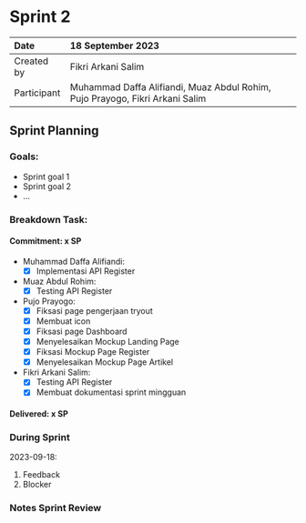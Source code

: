 # Sprint 2


|Date|18 September 2023|
| :- | :- |
|Created by|Fikri Arkani Salim|
|Participant|Muhammad Daffa Alifiandi, Muaz Abdul Rohim, Pujo Prayogo, Fikri Arkani Salim|
## Sprint Planning
### Goals:
- Sprint goal 1
- Sprint goal 2
- …
### Breakdown Task:
#### Commitment: x SP
- Muhammad Daffa Alifiandi: 
  - [X] Implementasi API Register 
- Muaz Abdul Rohim: 
  - [X] Testing API Register 
- Pujo Prayogo: 
  - [X] Fiksasi page pengerjaan tryout 
  - [X] Membuat icon 
  - [X] Fiksasi page Dashboard 
  - [X] Menyelesaikan Mockup Landing Page 
  - [X] Fiksasi Mockup Page Register 
  - [X] Menyelesaikan Mockup Page Artikel 
- Fikri Arkani Salim: 
  - [X] Testing API Register 
  - [X] Membuat dokumentasi sprint mingguan 

#### Delivered:	 x SP
### During Sprint
2023-09-18:

1. Feedback
1. Blocker
### Notes Sprint Review


